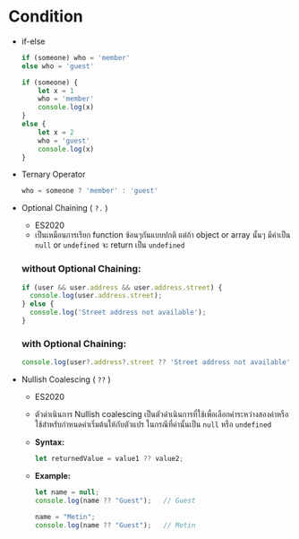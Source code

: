 # Condition

- if-else
    
    ```jsx
    if (someone) who = 'member'
    else who = 'guest'
    ```
    
    ```jsx
    if (someone) {
        let x = 1
        who = 'member'
        console.log(x)
    }
    else {
        let x = 2 
        who = 'guest'
        console.log(x)
    }
    ```
    
- Ternary Operator
    
    ```jsx
    who = someone ? 'member' : 'guest'
    ```
    
- Optional Chaining ( `?.` )
    - ES2020
    - เป็นเหมือนการเรียก function ซ้อนๆกันแบบปกติ แต่ถ้า object or array นั้นๆ มีค่าเป็น `null` or `undefined` จะ return เป็น `undefined`
    
    ### without Optional Chaining:
    
    ```jsx
    if (user && user.address && user.address.street) {
      console.log(user.address.street);
    } else {
      console.log('Street address not available');
    }
    ```
    
    ### with Optional Chaining:
    
    ```jsx
    console.log(user?.address?.street ?? 'Street address not available');
    ```
    
- Nullish Coalescing ( `??` )
    - ES2020
    - ตัวดำเนินการ Nullish coalescing เป็นตัวดำเนินการที่ใช้เพื่อเลือกค่าระหว่างสองค่าหรือใช้สำหรับกำหนดค่าเริ่มต้นให้กับตัวแปร ในกรณีที่ค่านั้นเป็น `null` หรือ `undefined`
    - ************Syntax:************
        
        ```jsx
        let returnedValue = value1 ?? value2;
        ```
        
    - **Example:**
        ```jsx
        let name = null;
        console.log(name ?? "Guest");   // Guest

        name = "Metin";
        console.log(name ?? "Guest");   // Metin
        ```